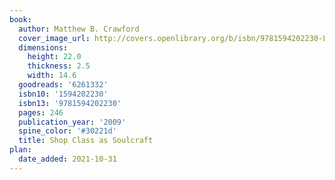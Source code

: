 ```yaml
---
book:
  author: Matthew B. Crawford
  cover_image_url: http://covers.openlibrary.org/b/isbn/9781594202230-L.jpg
  dimensions:
    height: 22.0
    thickness: 2.5
    width: 14.6
  goodreads: '6261332'
  isbn10: '1594202230'
  isbn13: '9781594202230'
  pages: 246
  publication_year: '2009'
  spine_color: '#30221d'
  title: Shop Class as Soulcraft
plan:
  date_added: 2021-10-31
---
```

